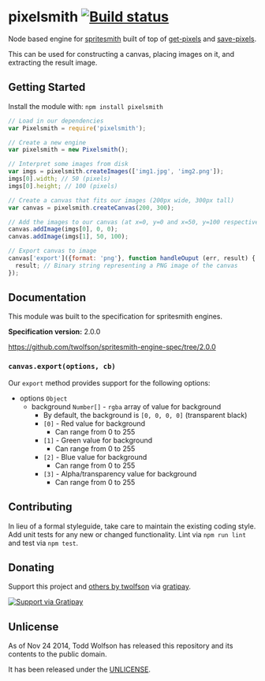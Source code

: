 # pixelsmith [![Build status](https://travis-ci.org/twolfson/pixelsmith.png?branch=master)](https://travis-ci.org/twolfson/pixelsmith)

Node based engine for [spritesmith][] built of top of [get-pixels][] and [save-pixels][].

[spritesmith]: https://github.com/Ensighten/spritesmith
[get-pixels]: https://github.com/mikolalysenko/get-pixels
[save-pixels]: https://github.com/mikolalysenko/save-pixels

This can be used for constructing a canvas, placing images on it, and extracting the result image.

## Getting Started
Install the module with: `npm install pixelsmith`

```js
// Load in our dependencies
var Pixelsmith = require('pixelsmith');

// Create a new engine
var pixelsmith = new Pixelsmith();

// Interpret some images from disk
var imgs = pixelsmith.createImages(['img1.jpg', 'img2.png']);
imgs[0].width; // 50 (pixels)
imgs[0].height; // 100 (pixels)

// Create a canvas that fits our images (200px wide, 300px tall)
var canvas = pixelsmith.createCanvas(200, 300);

// Add the images to our canvas (at x=0, y=0 and x=50, y=100 respectively)
canvas.addImage(imgs[0], 0, 0);
canvas.addImage(imgs[1], 50, 100);

// Export canvas to image
canvas['export']({format: 'png'}, function handleOuput (err, result) {
  result; // Binary string representing a PNG image of the canvas
});
```

## Documentation
This module was built to the specification for spritesmith engines.

**Specification version:** 2.0.0

https://github.com/twolfson/spritesmith-engine-spec/tree/2.0.0

### `canvas.export(options, cb)`
Our `export` method provides support for the following options:

- options `Object`
    - background `Number[]` - `rgba` array of value for background
        - By default, the background is `[0, 0, 0, 0]` (transparent black)
        - `[0]` - Red value for background
            - Can range from 0 to 255
        - `[1]` - Green value for background
            - Can range from 0 to 255
        - `[2]` - Blue value for background
            - Can range from 0 to 255
        - `[3]` - Alpha/transparency value for background
            - Can range from 0 to 255

## Contributing
In lieu of a formal styleguide, take care to maintain the existing coding style. Add unit tests for any new or changed functionality. Lint via `npm run lint` and test via `npm test`.

## Donating
Support this project and [others by twolfson][gratipay] via [gratipay][].

[![Support via Gratipay][gratipay-badge]][gratipay]

[gratipay-badge]: https://cdn.rawgit.com/gratipay/gratipay-badge/2.x.x/dist/gratipay.png
[gratipay]: https://www.gratipay.com/twolfson/

## Unlicense
As of Nov 24 2014, Todd Wolfson has released this repository and its contents to the public domain.

It has been released under the [UNLICENSE][].

[UNLICENSE]: UNLICENSE
